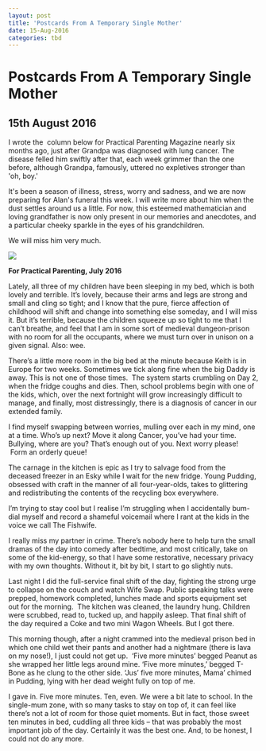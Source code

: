 ```yaml
---
layout: post
title: 'Postcards From A Temporary Single Mother'
date: 15-Aug-2016
categories: tbd
---
```


# Postcards From A Temporary Single Mother

## 15th August 2016

I wrote the  column below for Practical Parenting Magazine nearly six months ago,   just after Grandpa was diagnosed with lung cancer. The disease felled him swiftly after that, each week grimmer than the one before, although Grandpa, famously, uttered no expletives stronger than 'oh, boy.'

It's been a season of illness, stress, worry and sadness, and we are now preparing for Alan's funeral this week. I will write more about him when the dust settles around us a little. For now, this esteemed mathematician and loving grandfather is now only present in our memories and anecdotes, and a particular cheeky sparkle in the eyes of his grandchildren.

We will miss him very much.

<img src="https://fbcdn-photos-b-a.akamaihd.net/hphotos-ak-xla1/v/t1.0-0/p235x350/12391846_10153903239076869_2014076754078475000_n.jpg?oh=b53241f221f9f954b8a07f044a181c40&amp;oe=5853D989&amp;__gda__=1478399228_9e773ba3165e129184922843aff7f495" />

**For Practical Parenting, July 2016**

Lately, all three of my children have been sleeping in my bed, which is both lovely and terrible. It’s lovely, because their arms and legs are strong and small and cling so tight; and I know that the pure, fierce affection of childhood will shift and change into something else someday, and I will miss it. But it’s terrible, because the children squeeze up so tight to me that I can’t breathe, and feel that I am in some sort of medieval dungeon-prison with no room for all the occupants, where we must turn over in unison on a given signal. Also: wee.

There’s a little more room in the big bed at the minute because Keith is in Europe for two weeks. Sometimes we tick along fine when the big Daddy is away. This is not one of those times.  The system starts crumbling on Day 2, when the fridge coughs and dies. Then, school problems begin with one of the kids, which, over the next fortnight will grow increasingly difficult to manage, and finally, most distressingly, there is a diagnosis of cancer in our extended family.

I find myself swapping between worries, mulling over each in my mind, one at a time. Who’s up next? Move it along Cancer, you’ve had your time. Bullying, where are you? That’s enough out of you. Next worry please!  Form an orderly queue!

The carnage in the kitchen is epic as I try to salvage food from the deceased freezer in an Esky while I wait for the new fridge. Young Pudding, obsessed with craft in the manner of all four-year-olds, takes to glittering and redistributing the contents of the recycling box everywhere.

I’m trying to stay cool but I realise I’m struggling when I accidentally bum-dial myself and record a shameful voicemail where I rant at the kids in the voice we call The Fishwife.

I really miss my partner in crime. There’s nobody here to help turn the small dramas of the day into comedy after bedtime, and most critically, take on some of the kid-energy, so that I have some restorative, necessary privacy with my own thoughts. Without it, bit by bit, I start to go slightly nuts.

Last night I did the full-service final shift of the day, fighting the strong urge to collapse on the couch and watch Wife Swap. Public speaking talks were prepped, homework completed, lunches made and sports equipment set out for the morning.  The kitchen was cleaned, the laundry hung. Children were scrubbed, read to, tucked up, and happily asleep. That final shift of the day required a Coke and two mini Wagon Wheels. But I got there.

This morning though, after a night crammed into the medieval prison bed in which one child wet their pants and another had a nightmare (there is lava on my nose!), I just could not get up.  ‘Five more minutes’ begged Peanut as she wrapped her little legs around mine. ‘Five more minutes,’ begged T-Bone as he clung to the other side. ‘Jus’ five more minutes, Mama’ chimed in Pudding, lying with her dead weight fully on top of me.

I gave in. Five more minutes. Ten, even. We were a bit late to school. In the single-mum zone, with so many tasks to stay on top of, it can feel like there’s not a lot of room for those quiet moments. But in fact, those sweet ten minutes in bed, cuddling all three kids – that was probably the most important job of the day. Certainly it was the best one. And, to be honest, I could not do any more.

 
